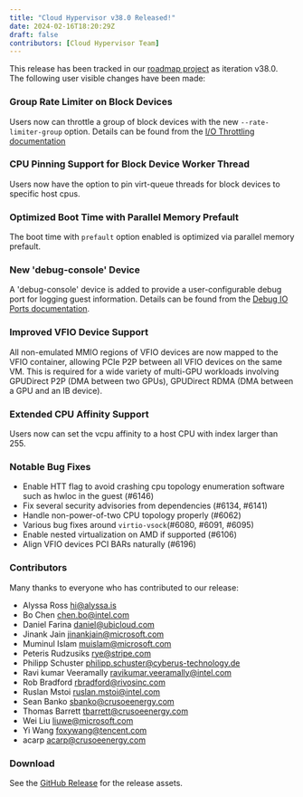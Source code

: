 ```yaml
---
title: "Cloud Hypervisor v38.0 Released!"
date: 2024-02-16T18:20:29Z
draft: false
contributors: [Cloud Hypervisor Team]
---
```

This release has been tracked in our [roadmap
project](https://github.com/orgs/cloud-hypervisor/projects/6) as iteration
v38.0. The following user visible changes have been made:

### Group Rate Limiter on Block Devices

Users now can throttle a group of block devices with the new
`--rate-limiter-group` option. Details can be found from the [I/O
Throttling documentation](docs/io_throttling.md)

### CPU Pinning Support for Block Device Worker Thread

Users now have the option to pin virt-queue threads for block devices
to specific host cpus.

### Optimized Boot Time with Parallel Memory Prefault

The boot time with `prefault` option enabled is optimized via parallel
memory prefault.

### New 'debug-console' Device

A 'debug-console' device is added to provide a user-configurable debug
port for logging guest information. Details can be found from the [Debug
IO Ports documentation](docs/debug-port.md).

### Improved VFIO Device Support

All non-emulated MMIO regions of VFIO devices are now mapped to the VFIO
container, allowing PCIe P2P between all VFIO devices on the same
VM. This is required for a wide variety of multi-GPU workloads involving
GPUDirect P2P (DMA between two GPUs), GPUDirect RDMA (DMA between a GPU
and an IB device).

### Extended CPU Affinity Support

Users now can set the vcpu affinity to a host CPU with index larger
than 255.

### Notable Bug Fixes

* Enable HTT flag to avoid crashing cpu topology enumeration software
such as hwloc in the guest (#6146)
* Fix several security advisories from dependencies (#6134, #6141)
* Handle non-power-of-two CPU topology properly (#6062)
* Various bug fixes around `virtio-vsock`(#6080, #6091, #6095)
* Enable nested virtualization on AMD if supported (#6106)
* Align VFIO devices PCI BARs naturally (#6196)

### Contributors

Many thanks to everyone who has contributed to our release:
* Alyssa Ross <hi@alyssa.is>
* Bo Chen <chen.bo@intel.com>
* Daniel Farina <daniel@ubicloud.com>
* Jinank Jain <jinankjain@microsoft.com>
* Muminul Islam <muislam@microsoft.com>
* Peteris Rudzusiks <rye@stripe.com>
* Philipp Schuster <philipp.schuster@cyberus-technology.de>
* Ravi kumar Veeramally <ravikumar.veeramally@intel.com>
* Rob Bradford <rbradford@rivosinc.com>
* Ruslan Mstoi <ruslan.mstoi@intel.com>
* Sean Banko <sbanko@crusoeenergy.com>
* Thomas Barrett <tbarrett@crusoeenergy.com>
* Wei Liu <liuwe@microsoft.com>
* Yi Wang <foxywang@tencent.com>
* acarp <acarp@crusoeenergy.com>
### Download
 See the <a href="https://github.com/cloud-hypervisor/cloud-hypervisor/releases/tag/v38.0">GitHub Release</a> for the release assets.
